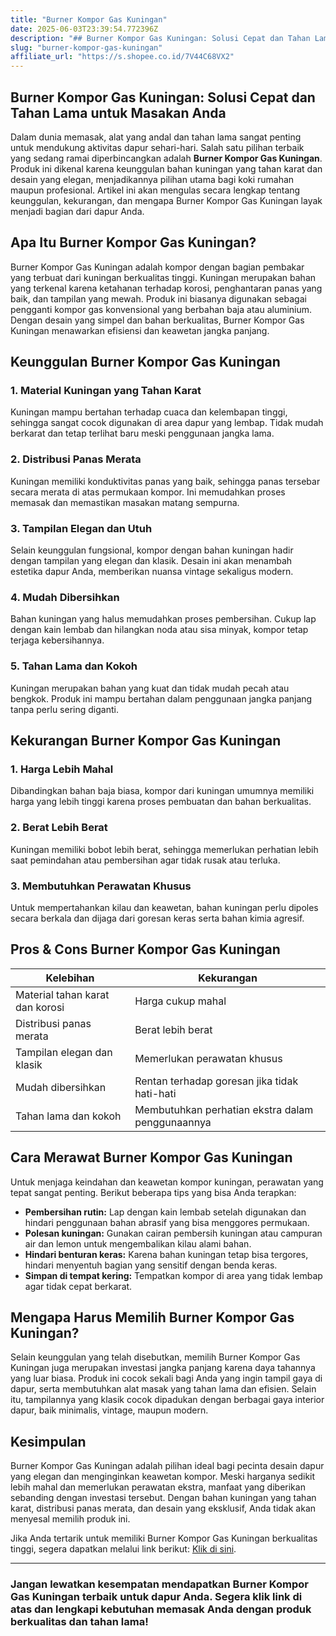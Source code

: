 ```yaml
---
title: "Burner Kompor Gas Kuningan"
date: 2025-06-03T23:39:54.772396Z
description: "## Burner Kompor Gas Kuningan: Solusi Cepat dan Tahan Lama untuk Masakan Anda..."
slug: "burner-kompor-gas-kuningan"
affiliate_url: "https://s.shopee.co.id/7V44C68VX2"
---
```

## Burner Kompor Gas Kuningan: Solusi Cepat dan Tahan Lama untuk Masakan Anda

Dalam dunia memasak, alat yang andal dan tahan lama sangat penting untuk mendukung aktivitas dapur sehari-hari. Salah satu pilihan terbaik yang sedang ramai diperbincangkan adalah **Burner Kompor Gas Kuningan**. Produk ini dikenal karena keunggulan bahan kuningan yang tahan karat dan desain yang elegan, menjadikannya pilihan utama bagi koki rumahan maupun profesional. Artikel ini akan mengulas secara lengkap tentang keunggulan, kekurangan, dan mengapa Burner Kompor Gas Kuningan layak menjadi bagian dari dapur Anda.

## Apa Itu Burner Kompor Gas Kuningan?

Burner Kompor Gas Kuningan adalah kompor dengan bagian pembakar yang terbuat dari kuningan berkualitas tinggi. Kuningan merupakan bahan yang terkenal karena ketahanan terhadap korosi, penghantaran panas yang baik, dan tampilan yang mewah. Produk ini biasanya digunakan sebagai pengganti kompor gas konvensional yang berbahan baja atau aluminium. Dengan desain yang simpel dan bahan berkualitas, Burner Kompor Gas Kuningan menawarkan efisiensi dan keawetan jangka panjang.

## Keunggulan Burner Kompor Gas Kuningan

### 1. Material Kuningan yang Tahan Karat
Kuningan mampu bertahan terhadap cuaca dan kelembapan tinggi, sehingga sangat cocok digunakan di area dapur yang lembap. Tidak mudah berkarat dan tetap terlihat baru meski penggunaan jangka lama.

### 2. Distribusi Panas Merata
Kuningan memiliki konduktivitas panas yang baik, sehingga panas tersebar secara merata di atas permukaan kompor. Ini memudahkan proses memasak dan memastikan masakan matang sempurna.

### 3. Tampilan Elegan dan Utuh
Selain keunggulan fungsional, kompor dengan bahan kuningan hadir dengan tampilan yang elegan dan klasik. Desain ini akan menambah estetika dapur Anda, memberikan nuansa vintage sekaligus modern.

### 4. Mudah Dibersihkan
Bahan kuningan yang halus memudahkan proses pembersihan. Cukup lap dengan kain lembab dan hilangkan noda atau sisa minyak, kompor tetap terjaga kebersihannya.

### 5. Tahan Lama dan Kokoh
Kuningan merupakan bahan yang kuat dan tidak mudah pecah atau bengkok. Produk ini mampu bertahan dalam penggunaan jangka panjang tanpa perlu sering diganti.

## Kekurangan Burner Kompor Gas Kuningan

### 1. Harga Lebih Mahal
Dibandingkan bahan baja biasa, kompor dari kuningan umumnya memiliki harga yang lebih tinggi karena proses pembuatan dan bahan berkualitas.

### 2. Berat Lebih Berat
Kuningan memiliki bobot lebih berat, sehingga memerlukan perhatian lebih saat pemindahan atau pembersihan agar tidak rusak atau terluka.

### 3. Membutuhkan Perawatan Khusus
Untuk mempertahankan kilau dan keawetan, bahan kuningan perlu dipoles secara berkala dan dijaga dari goresan keras serta bahan kimia agresif.

## Pros & Cons Burner Kompor Gas Kuningan

| **Kelebihan**                     | **Kekurangan**                           |
|----------------------------------|------------------------------------------|
| Material tahan karat dan korosi | Harga cukup mahal                      |
| Distribusi panas merata        | Berat lebih berat                     |
| Tampilan elegan dan klasik     | Memerlukan perawatan khusus          |
| Mudah dibersihkan             | Rentan terhadap goresan jika tidak hati-hati |
| Tahan lama dan kokoh          | Membutuhkan perhatian ekstra dalam penggunaannya |

## Cara Merawat Burner Kompor Gas Kuningan

Untuk menjaga keindahan dan keawetan kompor kuningan, perawatan yang tepat sangat penting. Berikut beberapa tips yang bisa Anda terapkan:

- **Pembersihan rutin:** Lap dengan kain lembab setelah digunakan dan hindari penggunaan bahan abrasif yang bisa menggores permukaan.
- **Polesan kuningan:** Gunakan cairan pembersih kuningan atau campuran air dan lemon untuk mengembalikan kilau alami bahan.
- **Hindari benturan keras:** Karena bahan kuningan tetap bisa tergores, hindari menyentuh bagian yang sensitif dengan benda keras.
- **Simpan di tempat kering:** Tempatkan kompor di area yang tidak lembap agar tidak cepat berkarat.

## Mengapa Harus Memilih Burner Kompor Gas Kuningan?

Selain keunggulan yang telah disebutkan, memilih Burner Kompor Gas Kuningan juga merupakan investasi jangka panjang karena daya tahannya yang luar biasa. Produk ini cocok sekali bagi Anda yang ingin tampil gaya di dapur, serta membutuhkan alat masak yang tahan lama dan efisien. Selain itu, tampilannya yang klasik cocok dipadukan dengan berbagai gaya interior dapur, baik minimalis, vintage, maupun modern.

## Kesimpulan

Burner Kompor Gas Kuningan adalah pilihan ideal bagi pecinta desain dapur yang elegan dan menginginkan keawetan kompor. Meski harganya sedikit lebih mahal dan memerlukan perawatan ekstra, manfaat yang diberikan sebanding dengan investasi tersebut. Dengan bahan kuningan yang tahan karat, distribusi panas merata, dan desain yang eksklusif, Anda tidak akan menyesal memilih produk ini.

Jika Anda tertarik untuk memiliki Burner Kompor Gas Kuningan berkualitas tinggi, segera dapatkan melalui link berikut: [Klik di sini](https://s.shopee.co.id/7V44C68VX2).

---

### Jangan lewatkan kesempatan mendapatkan Burner Kompor Gas Kuningan terbaik untuk dapur Anda. Segera klik link di atas dan lengkapi kebutuhan memasak Anda dengan produk berkualitas dan tahan lama!